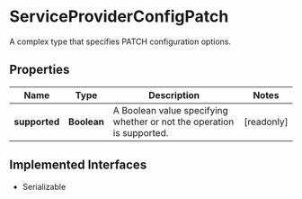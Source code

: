 

# ServiceProviderConfigPatch

A complex type that specifies PATCH configuration options.

## Properties

Name | Type | Description | Notes
------------ | ------------- | ------------- | -------------
**supported** | **Boolean** | A Boolean value specifying whether or not the operation is supported. |  [readonly]


## Implemented Interfaces

* Serializable


